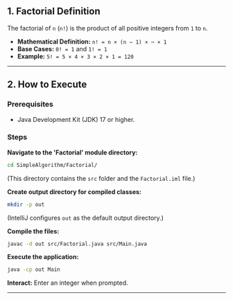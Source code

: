 ## 1. Factorial Definition

The factorial of `n` (`n!`) is the product of all positive integers from `1` to `n`.

- **Mathematical Definition:** 
  `n! = n × (n − 1) × ⋯ × 1`
- **Base Cases:** 
  `0! = 1` and `1! = 1`
- **Example:** 
  `5! = 5 × 4 × 3 × 2 × 1 = 120`

---

## 2. How to Execute

### Prerequisites
- Java Development Kit (JDK) 17 or higher.

### Steps

**Navigate to the 'Factorial' module directory:**
```bash
cd SimpleAlgorithm/Factorial/
```
(This directory contains the `src` folder and the `Factorial.iml` file.)

**Create output directory for compiled classes:**
```bash
mkdir -p out
```
(IntelliJ configures `out` as the default output directory.)

**Compile the files:**
```bash
javac -d out src/Factorial.java src/Main.java
```

**Execute the application:**
```bash
java -cp out Main
```

**Interact:** 
Enter an integer when prompted.

---

